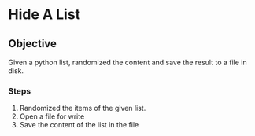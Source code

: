 # Hide A List

## Objective
Given a python list, randomized the content and save the result to a file in disk.

### Steps
1. Randomized the items of the given list.
2. Open a file for write
3. Save the content of the list in the file
